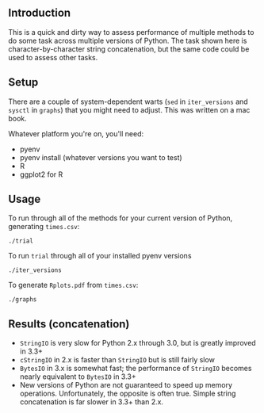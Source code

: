 ## Introduction

This is a quick and dirty way to assess performance of multiple methods to do some task across 
multiple versions of Python. The task shown here is character-by-character string concatenation, 
but the same code could be used to assess other tasks.

## Setup

There are a couple of system-dependent warts (`sed` in `iter_versions` and `sysctl` in `graphs`) 
that you might need to adjust. This was written on a mac book.

Whatever platform you're on, you'll need:

- pyenv
- pyenv install (whatever versions you want to test)
- R
- ggplot2 for R

## Usage

To run through all of the methods for your current version of Python, generating `times.csv`:

    ./trial

To run `trial` through all of your installed pyenv versions

    ./iter_versions

To generate `Rplots.pdf` from `times.csv`:

    ./graphs

## Results (concatenation)

- `StringIO` is very slow for Python 2.x through 3.0, but is greatly improved in 3.3+
- `cStringIO` in 2.x is faster than `StringIO` but is still fairly slow
- `BytesIO` in 3.x is somewhat fast; the performance of `StringIO` becomes nearly equivalent to 
  `BytesIO` in 3.3+
- New versions of Python are not guaranteed to speed up memory operations. Unfortunately, the 
  opposite is often true. Simple string concatenation is far slower in 3.3+ than 2.x.
